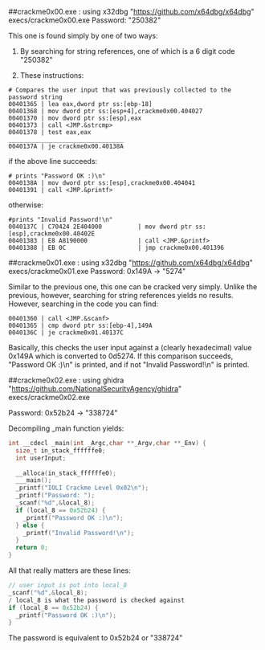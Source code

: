##crackme0x00.exe : using x32dbg "https://github.com/x64dbg/x64dbg"
execs/crackme0x00.exe
Password: "250382"

This one is found simply by one of two ways:
1. By searching for string references, one of which is a 6 digit code "250382"

2. These instructions:
```assembly
# Compares the user input that was previously collected to the password string
00401365 | lea eax,dword ptr ss:[ebp-18]
00401368 | mov dword ptr ss:[esp+4],crackme0x00.404027
00401370 | mov dword ptr ss:[esp],eax
00401373 | call <JMP.&strcmp>
00401378 | test eax,eax
________________________________
0040137A | je crackme0x00.40138A
```
if the above line succeeds:

```assembly
# prints "Password OK :)\n"
0040138A | mov dword ptr ss:[esp],crackme0x00.404041
00401391 | call <JMP.&printf>
```

otherwise:
```assembly
#prints "Invalid Password!\n"
0040137C | C70424 2E404000          | mov dword ptr ss:[esp],crackme0x00.40402E
00401383 | E8 A8190000              | call <JMP.&printf> 
00401388 | EB 0C                    | jmp crackme0x00.401396
```


##crackme0x01.exe : using x32dbg "https://github.com/x64dbg/x64dbg"
execs/crackme0x01.exe
Password: 0x149A -> "5274"

Similar to the previous one, this one can be cracked very simply. Unlike the previous, however, searching
for string references yields no results. However, searching in the code you can find:

```assembly
00401360 | call <JMP.&scanf>
00401365 | cmp dword ptr ss:[ebp-4],149A
0040136C | je crackme0x01.40137C
```

Basically, this checks the user input against a (clearly hexadecimal) value 0x149A which is converted to 
0d5274. If this comparison succeeds, "Password OK :)\n" is printed, and if not "Invalid Password!\n" is
printed.

##crackme0x02.exe : using ghidra "https://github.com/NationalSecurityAgency/ghidra"
execs/crackme0x02.exe

Password: 0x52b24 -> "338724"

Decompiling _main function yields:
```c
int __cdecl _main(int _Argc,char **_Argv,char **_Env) {
  size_t in_stack_ffffffe0;
  int userInput;
  
  __alloca(in_stack_ffffffe0);
  ___main();
  _printf("IOLI Crackme Level 0x02\n");
  _printf("Password: ");
  _scanf("%d",&local_8);
  if (local_8 == 0x52b24) {
    _printf("Password OK :)\n");
  } else {
    _printf("Invalid Password!\n");
  }
  return 0;
}
```

All that really matters are these lines:
```c
// user input is put into local_8
_scanf("%d",&local_8);
/ local_8 is what the password is checked against
if (local_8 == 0x52b24) {
  _printf("Password OK :)\n");
}
```

The password is equivalent to 0x52b24 or "338724"
